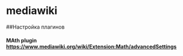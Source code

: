 # mediawiki

##Настройка плагинов
#### MAth plugin https://www.mediawiki.org/wiki/Extension:Math/advancedSettings